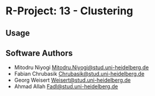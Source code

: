 # R-Project: 13 - Clustering


## Usage



## Software Authors

* Mitodru Niyogi [Mitodru.Niyogi@stud.uni-heidelberg.de](mailto:Mitodru.Niyogi@stud.uni-heidelberg.de)
* Fabian Chrubasik [Chrubasik@stud.uni-heidelberg.de](mailto:Chrubasik@stud.uni-heidelberg.de)
* Georg Weisert [Weisert@stud.uni-heidelberg.de](mailto:Weisert@stud.uni-heidelberg.de)
* Ahmad Allah [Fadl@stud.uni-heidelberg.de](mailto:Fadl@stud.uni-heidelberg.de)
